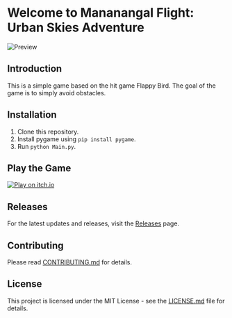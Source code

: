 # Welcome to Mananangal Flight: Urban Skies Adventure
![Preview](https://i.imgur.com/xOakABg.gif)
## Introduction
This is a simple game based on the hit game Flappy Bird. The goal of the game is to simply avoid obstacles.

## Installation
1. Clone this repository.
2. Install pygame using `pip install pygame`.
3. Run `python Main.py`.

## Play the Game
[![Play on itch.io](https://i.imgur.com/dD97spb.png)](https://cptz.itch.io/mananangal-flight)

## Releases
For the latest updates and releases, visit the [Releases](https://github.com/CptZee/Mananangal-Fly/releases) page.

## Contributing
Please read [CONTRIBUTING.md](CONTRIBUTING.md) for details.

## License
This project is licensed under the MIT License - see the [LICENSE.md](LICENSE.md) file for details.
